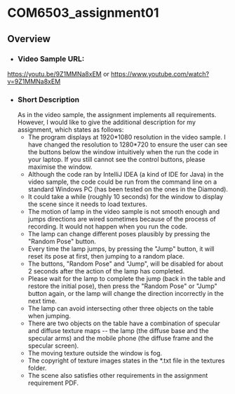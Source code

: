 # COM6503_assignment01

## Overview
- ### Video Sample URL:
https://youtu.be/9Z1MMNa8xEM
or
https://www.youtube.com/watch?v=9Z1MMNa8xEM

- ### Short Description
    As in the video sample, the assignment implements all requirements.
    However, I would like to give the additional description for my assignment, which states as follows:
    - The program displays at 1920\*1080 resolution in the video sample. I have changed the resolution to 1280\*720 to ensure the user can see the buttons below the window intuitively when the run the code in your laptop. If you still cannot see the control buttons, please maximise the window.
    - Although the code ran by IntelliJ IDEA (a kind of IDE for Java) in the video sample, the code could be run from the command line on a standard Windows PC (has been tested on the ones in the Diamond).
    - It could take a while (roughly 10 seconds) for the window to display the scene since it needs to load textures.
    - The motion of lamp in the video sample is not smooth enough and jumps directions are wired sometimes because of the process of recording. It would not happen when you run the code.
    - The lamp can change different poses plausibly by pressing the "Random Pose" button.
    - Every time the lamp jumps, by pressing the "Jump" button, it will reset its pose at first, then jumping to a random place.
    - The buttons, "Random Pose" and "Jump", will be disabled for about 2 seconds after the action of the lamp has completed.
    - Please wait for the lamp to complete the jump (back in the table and restore the initial pose), then press the "Random Pose" or "Jump" button again, or the lamp will change the direction incorrectly in the next time.
    - The lamp can avoid intersecting other three objects on the table when jumping.
    - There are two objects on the table have a combination of specular and diffuse texture maps -- the lamp (the diffuse base and the specular arms) and the mobile phone (the diffuse frame and the specular screen).
    - The moving texture outside the window is fog.
    - The copyright of texture images states in the *.txt file in the textures folder.
    - The scene also satisfies other requirements in the assignment requirement PDF.
    